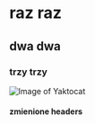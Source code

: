 # raz raz
## dwa dwa
### trzy trzy

![Image of Yaktocat](https://octodex.github.com/images/yaktocat.png)


















#### zmienione headers
